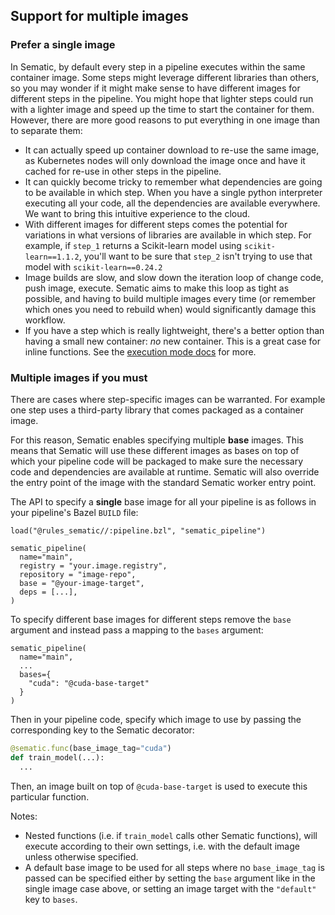## Support for multiple images

### Prefer a single image

In Sematic, by default every step in a pipeline executes within the same
container image. Some steps might leverage different libraries than others, so
you may wonder if it might make sense to have different images for different
steps in the pipeline. You might hope that lighter steps could run with a
lighter image and speed up the time to start the container for them. However,
there are more good reasons to put everything in one image than to separate
them:

- It can actually speed up container download to re-use the same image, as Kubernetes
  nodes will only download the image once and have it cached for re-use in other steps in
  the pipeline.
- It can quickly become tricky to remember what dependencies are going to be available
  in which step. When you have a single python interpreter executing all your code, all
  the dependencies are available everywhere. We want to bring this intuitive experience
  to the cloud.
- With different images for different steps comes the potential for variations in what
  versions of libraries are available in which step. For example, if `step_1` returns a
  Scikit-learn model using `scikit-learn==1.1.2`, you'll want to be sure that `step_2`
  isn't trying to use that model with `scikit-learn==0.24.2`
- Image builds are slow, and slow down the iteration loop of change code, push image,
  execute. Sematic aims to make this loop as tight as possible, and having to build multiple
  images every time (or remember which ones you need to rebuild when) would significantly
  damage this workflow.
- If you have a step which is really lightweight, there's a better option than having
  a small new container: _no_ new container. This is a great case for inline functions.
  See the [execution mode docs](https://docs.sematic.dev/execution-modes) for more.

### Multiple images if you must

There are cases where step-specific images can be warranted. For example one
step uses a third-party library that comes packaged as a container image.

For this reason, Sematic enables specifying multiple **base** images. This means
that Sematic will use these different images as bases on top of which your
pipeline code will be packaged to make sure the necessary code and dependencies
are available at runtime. Sematic will also override the entry point of the
image with the standard Sematic worker entry point.

The API to specify a **single** base image for all your pipeline is as follows in your pipeline's Bazel `BUILD` file:

```starlark
load("@rules_sematic//:pipeline.bzl", "sematic_pipeline")

sematic_pipeline(
  name="main",
  registry = "your.image.registry",
  repository = "image-repo",
  base = "@your-image-target",
  deps = [...],
)
```

To specify different base images for different steps remove the `base` argument and instead pass a mapping to the `bases` argument:

```starlark
sematic_pipeline(
  name="main",
  ...
  bases={
    "cuda": "@cuda-base-target"
  }
)
```
Then in your pipeline code, specify which image to use by passing the
corresponding key to the Sematic decorator:

```python
@sematic.func(base_image_tag="cuda")
def train_model(...):
  ...
```

Then, an image built on top of `@cuda-base-target` is used to execute this particular function.

Notes:

- Nested functions (i.e. if `train_model` calls other Sematic functions), will
  execute according to their own settings, i.e. with the default image unless
  otherwise specified.
- A default base image to be used for all steps where no `base_image_tag` is
  passed can be specified either by setting the `base` argument like in the
  single image case above, or setting an image target with the `"default"` key
  to `bases`.


